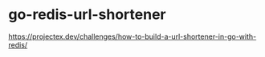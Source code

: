 # go-redis-url-shortener
https://projectex.dev/challenges/how-to-build-a-url-shortener-in-go-with-redis/
